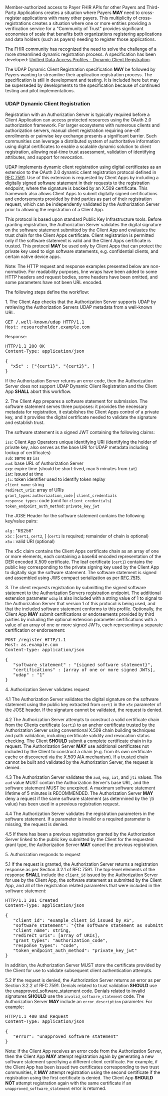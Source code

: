 Member-authorized access to Payer FHIR APIs for other Payers and Third-Party Applications creates a situation where Payers **MAY** need to cross-register applications with many other payers. This multiplicity of cross-registrations creates a situation where one or more entities providing a verification service for a "Community of Trust" provides significant economies of scale that benefits both organizations registering applications and data holders (such as payers) needing to register those applications.

The FHIR community has recognized the need to solve the challenge of a more streamlined dynamic registration process. A specification has been developed: [Unified Data Access Profiles - Dynamic Client Registration](http://www.udap.org/udap-dynamic-client-registration.html).

The UDAP Dynamic Client Registration specification **MAY** be followed by Payers wanting to streamline their application registration process. The specification is still in development and testing. It is included here but may be superseded by developments to the specification because of continued testing and pilot implementations.

### UDAP Dynamic Client Registration

Registration with an Authorization Server is typically required before a Client Application can access protected resources using the OAuth 2.0 authorization framework. For larger ecosystems with numerous clients and authorization servers, manual client registration requiring one-off enrollments or pairwise key exchange presents a significant barrier. Such communities can leverage a distributed system of authoritative information using digital certificates to enable a scalable dynamic solution to client registration, allowing real-time trust assessment, validation of identifying attributes, and support for revocation.

UDAP implements dynamic client registration using digital certificates as an extension to the OAuth 2.0 dynamic client registration protocol defined in [RFC 7591](https://tools.ietf.org/html/rfc7591). Use of this extension is requested by Client Apps by including a digitally signed software statement in their requests to the registration endpoint, where the signature is backed by an X.509 certificate. This framework also allows Client Apps to submit digitally signed certifications and endorsements provided by third parties as part of their registration request, which can be independently validated by the Authorization Server prior to allowing the registration of a Client App.

This protocol is based upon standard Public Key Infrastructure tools. Before granting registration, the Authorization Server validates the digital signature on the software statement submitted by the Client App and evaluates the trust chain for the Client Apps certificate. Client registration is permitted only if the software statement is valid and the Client Apps certificate is trusted. This protocol **MAY** be used only by Client Apps that can protect the private key used to sign software statements, e.g. confidential clients, and certain native device apps.

Note: The HTTP request and response examples presented below are non-normative. For readability purposes, line wraps have been added to some HTTP headers and request bodies, some headers have been omitted, and some parameters have not been URL encoded.

The following steps define the workflow:

1\. The Client App checks that the Authorization Server supports UDAP by retrieving the Authorization Servers UDAP metadata from a well-known URL.

<pre>
GET /.well-known/udap HTTP/1.1
Host: resourceholder.example.com
</pre>

Response:

<pre>
HTTP/1.1 200 OK
Content-Type: application/json

{
  "x5c" : ["{cert1}", "{cert2}", ]
}
</pre>

If the Authorization Server returns an error code, then the Authorization Server does not support UDAP Dynamic Client Registration and the Client App **SHALL** abort this workflow.

2\. The Client App prepares a software statement for submission. The software statement serves three purposes: it provides the necessary metadata for registration, it establishes the Client Apps control of a private key, and it provides the digital certificate needed to validate the signature and establish trust.

The software statement is a signed JWT containing the following claims:

   `iss`: Client App Operators unique identifying URI (identifying the holder of private key, also serves as the base URI for UDAP metadata including lookup of certificates)<br/>
   `sub`: same as `iss`<br/>
   `aud`: base URL of Authorization Server<br/>
   `exp`: expire time (should be short-lived, max 5 minutes from `iat`)<br/>
   `iat`: issued at time<br/>
   `jti`: token identifier used to identify token replay<br/>
   `client_name`: string<br/>
   `redirect_uris`: array of URIs<br/>
   `grant_types`: `authorization_code` | `client_credentials`<br/>
   `response_types`: code (omit for `client_credentials`)<br/>
   `token_endpoint_auth_method`: `private_key_jwt`<br/>

The JOSE Header for the software statement contains the following key/value pairs:

   `alg` : "RS256"<br/>
   `x5c` : [`cert1`, `cert2`, ] (`cert1` is required; remainder of chain is optional)<br/>
   `x5u` : valid URI (optional)<br/>

The x5c claim contains the Client Apps certificate chain as an array of one or more elements, each containing a base64 encoded representation of the DER encoded X.509 certificate. The leaf certificate (`cert1`) contains the public key corresponding to the private signing key used by the Client App to digitally sign the software statement. The software statement is signed and assembled using JWS compact serialization as per [RFC 7515](https://tools.ietf.org/html/rfc7515).

3\. The client requests registration by submitting the signed software statement to the Authorization Servers registration endpoint. The additional extension parameter `udap` is also included with a string value of 1 to signal to the Authorization Server that version 1 of this protocol is being used, and that the included software statement conforms to this profile. Optionally, the Client App **MAY** submit certifications or endorsements provided by third parties by including the optional extension parameter certifications with a value of an array of one or more signed JWTs, each representing a separate certification or endorsement:

<pre>
POST /register HTTP/1.1
Host: as.example.com
Content-type: application/json

{
   "software_statement" : "{signed software statement}",
   "certifications" : [array of one or more signed JWTs],
   "udap" : "1"
}
</pre>

4\. Authorization Server validates request

4.1 The Authorization Server validates the digital signature on the software statement using the public key extracted from `cert1` in the `x5c` parameter of the JOSE header. If the signature cannot be validated, the request is denied.

4.2 The Authorization Server attempts to construct a valid certificate chain from the Clients certificate (`cert1`) to an anchor certificate trusted by the Authorization Server using conventional X.509 chain building techniques and path validation, including certificate validity and revocation status checking. The Client **SHOULD** submit a complete certificate chain in its request. The Authorization Server **MAY** use additional certificates not included by the Client to construct a chain (e.g. from its own certificate cache or discovered via the X.509 AIA mechanism). If a trusted chain cannot be built and validated by the Authorization Server, the request is denied.

4.3 The Authorization Server validates the `aud`, `exp`, `iat`, and `jti` values. The `aud` value MUST contain the Authorization Server's base URL, and the software statement MUST be unexpired. A maximum software statement lifetime of 5 minutes is RECOMMENDED. The Authorization Server **MAY** deny a request if the same software statement (as determined by the `jti value) has been used in a previous registration request.

4.4 The Authorization Server validates the registration parameters in the software statement. If a parameter is invalid or a required parameter is missing, the request is denied.

4.5 If there has been a previous registration granted by the Authorization Server linked to the public key submitted by the Client for the requested grant type, the Authorization Server **MAY** cancel the previous registration.

5\. Authorization responds to request

5.1 If the request is granted, the Authorization Server returns a registration response as per Section 3.2.1 of RFC 7591. The top-level elements of the response **SHALL** include the `client_id` issued by the Authorization Server for use by the Client App, the software statement as submitted by the Client App, and all of the registration related parameters that were included in the software statement:

<pre>
HTTP/1.1 201 Created
Content-Type: application/json

{
   "client_id": "example_client_id_issued_by_AS",
   "software_statement": "{the software statement as submitted by the client}",
   "client_name": string,
   "redirect_uris": [array of URIs],
   "grant_types": "authorization_code",
   "response_types": "code",
   "token_endpoint_auth_method": "private_key_jwt"
}
</pre>

In addition, the Authorization Server MUST store the certificate provided by the Client for use to validate subsequent client authentication attempts.

5.2 If the request is denied, the Authorization Server returns an error as per Section 3.2.2 of RFC 7591. Denials related to trust validation **SHOULD** use the unapproved_software_statement code. Denials related to invalid signatures **SHOULD** use the `invalid_software_statement` code. The Authorization Server **MAY** include an `error_description` parameter. For example:

<pre>
HTTP/1.1 400 Bad Request
Content-Type: application/json

{
   "error": "unapproved_software_statement"
}
</pre>

Note: if the Client App receives an error code from the Authorization Server, then the Client App **MAY** attempt registration again by generating a new software statement specifying a different client certificate. For example, if the Client App has been issued two certificates corresponding to two trust communities, it **MAY** attempt registration using the second certificate if the registration using the first certificate is denied. The Client App **SHOULD NOT** attempt registration again with the same certificate if an `unapproved_software_statement` error is returned.
